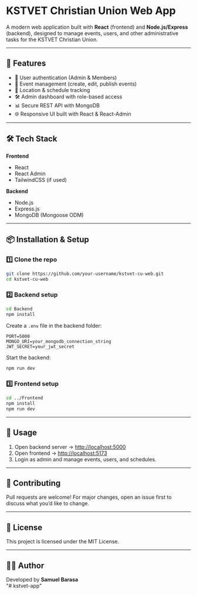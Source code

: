 # KSTVET Christian Union Web App

A modern web application built with **React** (frontend) and **Node.js/Express** (backend), designed to manage events, users, and other administrative tasks for the KSTVET Christian Union.

---

## 🚀 Features
- 🔑 User authentication (Admin & Members)
- 📅 Event management (create, edit, publish events)
- 📍 Location & schedule tracking
- 🛠️ Admin dashboard with role-based access
- 📊 Secure REST API with MongoDB
- 🌐 Responsive UI built with React & React-Admin

---

## 🛠️ Tech Stack
**Frontend**
- React
- React Admin
- TailwindCSS (if used)

**Backend**
- Node.js
- Express.js
- MongoDB (Mongoose ODM)

---

## 📦 Installation & Setup

### 1️⃣ Clone the repo
```bash
git clone https://github.com/your-username/kstvet-cu-web.git
cd kstvet-cu-web
```

### 2️⃣ Backend setup
```bash
cd Backend
npm install
```

Create a `.env` file in the backend folder:
```
PORT=5000
MONGO_URI=your_mongodb_connection_string
JWT_SECRET=your_jwt_secret
```

Start the backend:
```bash
npm run dev
```

### 3️⃣ Frontend setup
```bash
cd ../Frontend
npm install
npm run dev
```

---

## 📖 Usage
1. Open backend server → [http://localhost:5000](http://localhost:5000)  
2. Open frontend → [http://localhost:5173](http://localhost:5173)  
3. Login as admin and manage events, users, and schedules.

---

## 🤝 Contributing
Pull requests are welcome! For major changes, open an issue first to discuss what you’d like to change.

---

## 📜 License
This project is licensed under the MIT License.

---

## 👨‍💻 Author
Developed by **Samuel Barasa**  
"# kstvet-app" 
